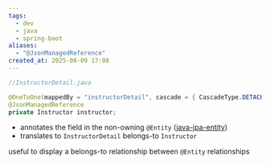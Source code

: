 ```yaml
---
tags:
  - dev
  - java
  - spring-boot
aliases:
  - "@JsonManagedReference"
created_at: 2025-08-09 17:08
---
```

```java
//InstructorDetail.java

@OneToOne(mappedBy = "instructorDetail", cascade = { CascadeType.DETACH, CascadeType.MERGE, CascadeType.PERSIST, CascadeType.REFRESH })
@JsonManagedReference
private Instructor instructor;
```
- annotates the field in the non-owning `@Entity` ([java-jpa-entity](../jpa/java-jpa-entity.md))
- translates to `InstructorDetail` belongs-to `Instructor`

useful to display a belongs-to relationship between `@Entity` relationships